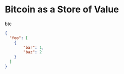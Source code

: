 # Bitcoin as a Store of Value
btc

```json
{
  "foo": [
    {
        "bar": 1,
        "baz": 2
    }
  ]
}
```

